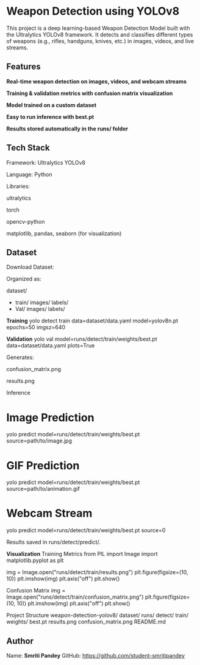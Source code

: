   # Weapon Detection using YOLOv8

This project is a deep learning-based Weapon Detection Model built with the Ultralytics YOLOv8
 framework.
It detects and classifies different types of weapons (e.g., rifles, handguns, knives, etc.) in images, videos, and live streams.

## Features

**Real-time weapon detection on images, videos, and webcam streams**

**Training & validation metrics with confusion matrix visualization**

**Model trained on a custom dataset**

**Easy to run inference with best.pt**

**Results stored automatically in the runs/ folder**

## Tech Stack

Framework: Ultralytics YOLOv8

Language: Python

Libraries:

ultralytics

torch

opencv-python

matplotlib, pandas, seaborn (for visualization)


## Dataset

Download Dataset: 

Organized as:

dataset/
  - train/
    images/
labels/
  - Val/
 images/
     labels/

 **Training**
yolo detect train data=dataset/data.yaml model=yolov8n.pt epochs=50 imgsz=640

**Validation**
yolo val model=runs/detect/train/weights/best.pt data=dataset/data.yaml plots=True


Generates:

confusion_matrix.png

results.png

 Inference
# Image Prediction
yolo predict model=runs/detect/train/weights/best.pt source=path/to/image.jpg

#  GIF Prediction
yolo predict model=runs/detect/train/weights/best.pt source=path/to/animation.gif


# Webcam Stream
yolo predict model=runs/detect/train/weights/best.pt source=0


Results saved in runs/detect/predict/.

**Visualization**
Training Metrics
from PIL import Image
import matplotlib.pyplot as plt

img = Image.open("runs/detect/train/results.png")
plt.figure(figsize=(10, 10))
plt.imshow(img)
plt.axis("off")
plt.show()

Confusion Matrix
img = Image.open("runs/detect/train/confusion_matrix.png")
plt.figure(figsize=(10, 10))
plt.imshow(img)
plt.axis("off")
plt.show()

 Project Structure
weapon-detection-yolov8/
 dataset/
  runs/
      detect/
            train/
               weights/
                best.pt
               results.png
 confusion_matrix.png
 README.md
 


## Author
 Name: **Smriti Pandey**
GitHub: https://github.com/student-smritipandey